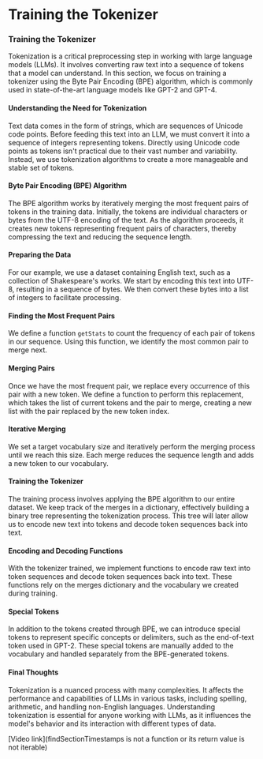 # Training the Tokenizer

### Training the Tokenizer

Tokenization is a critical preprocessing step in working with large language models (LLMs). It involves converting raw text into a sequence of tokens that a model can understand. In this section, we focus on training a tokenizer using the Byte Pair Encoding (BPE) algorithm, which is commonly used in state-of-the-art language models like GPT-2 and GPT-4.

#### Understanding the Need for Tokenization

Text data comes in the form of strings, which are sequences of Unicode code points. Before feeding this text into an LLM, we must convert it into a sequence of integers representing tokens. Directly using Unicode code points as tokens isn't practical due to their vast number and variability. Instead, we use tokenization algorithms to create a more manageable and stable set of tokens.

#### Byte Pair Encoding (BPE) Algorithm

The BPE algorithm works by iteratively merging the most frequent pairs of tokens in the training data. Initially, the tokens are individual characters or bytes from the UTF-8 encoding of the text. As the algorithm proceeds, it creates new tokens representing frequent pairs of characters, thereby compressing the text and reducing the sequence length.

#### Preparing the Data

For our example, we use a dataset containing English text, such as a collection of Shakespeare's works. We start by encoding this text into UTF-8, resulting in a sequence of bytes. We then convert these bytes into a list of integers to facilitate processing.

#### Finding the Most Frequent Pairs

We define a function `getStats` to count the frequency of each pair of tokens in our sequence. Using this function, we identify the most common pair to merge next.

#### Merging Pairs

Once we have the most frequent pair, we replace every occurrence of this pair with a new token. We define a function to perform this replacement, which takes the list of current tokens and the pair to merge, creating a new list with the pair replaced by the new token index.

#### Iterative Merging

We set a target vocabulary size and iteratively perform the merging process until we reach this size. Each merge reduces the sequence length and adds a new token to our vocabulary.

#### Training the Tokenizer

The training process involves applying the BPE algorithm to our entire dataset. We keep track of the merges in a dictionary, effectively building a binary tree representing the tokenization process. This tree will later allow us to encode new text into tokens and decode token sequences back into text.

#### Encoding and Decoding Functions

With the tokenizer trained, we implement functions to encode raw text into token sequences and decode token sequences back into text. These functions rely on the merges dictionary and the vocabulary we created during training.

#### Special Tokens

In addition to the tokens created through BPE, we can introduce special tokens to represent specific concepts or delimiters, such as the end-of-text token used in GPT-2. These special tokens are manually added to the vocabulary and handled separately from the BPE-generated tokens.

#### Final Thoughts

Tokenization is a nuanced process with many complexities. It affects the performance and capabilities of LLMs in various tasks, including spelling, arithmetic, and handling non-English languages. Understanding tokenization is essential for anyone working with LLMs, as it influences the model's behavior and its interaction with different types of data.

[Video link](findSectionTimestamps is not a function or its return value is not iterable)